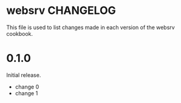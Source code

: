 # websrv CHANGELOG

This file is used to list changes made in each version of the websrv cookbook.

# 0.1.0

Initial release.

- change 0
- change 1
